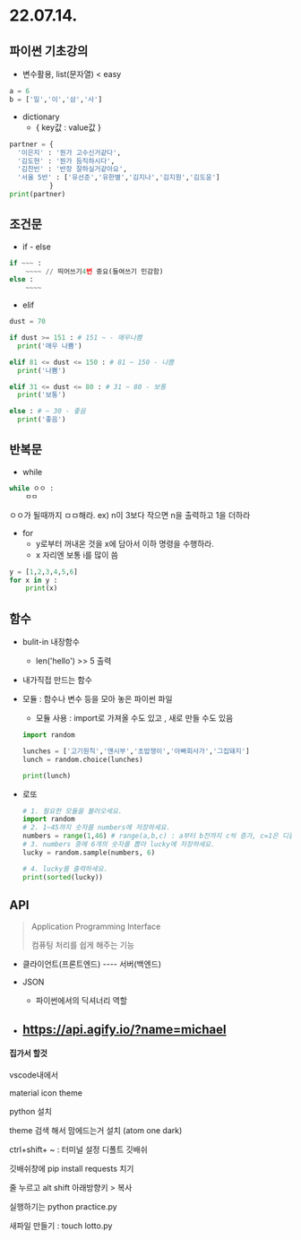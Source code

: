 # 22.07.14.





##  파이썬 기초강의

- 변수활용, list(문자열) < easy

```python
a = 6
b = ['일','이','삼','사']
```



- dictionary
  - { key값 : value값 }

```python
partner = {
  '이은지' : '뭔가 고수신거같다',
  '김도현' : '뭔가 듬직하시다',
  '김찬빈' : '반장 잘하실거같아요',
  '서울 5반' : ['유선준','유한별','김지나','김지원','김도윤']
          }
print(partner)
```



## 조건문

- if - else

```python
if ~~~ :
    ~~~~ // 띄어쓰기4번 중요(들여쓰기 민감함)
else :
    ~~~~
```

- elif

```python
dust = 70

if dust >= 151 : # 151 ~ - 매우나쁨
  print('매우 나쁨')

elif 81 <= dust <= 150 : # 81 ~ 150 - 나쁨
  print('나쁨')

elif 31 <= dust <= 80 : # 31 ~ 80 - 보통
  print('보통')

else : # ~ 30 - 좋음
  print('좋음')
```



## 반복문

- while

```python
while ㅇㅇ :
	ㅁㅁ
```

ㅇㅇ가 될때까지 ㅁㅁ해라. ex) n이 3보다 작으면 n을 출력하고 1을 더하라





- for
  - y로부터 꺼내온 것을 x에 담아서 이하 명령을 수행하라.
  - x 자리엔 보통 i를 많이 씀

```python
y = [1,2,3,4,5,6]
for x in y :
    print(x)
```



## 함수

- bulit-in 내장함수

  - len('hello') >> 5 출력

- 내가직접 만드는 함수

- 모듈 : 함수나 변수 등을 모아 놓은 파이썬 파일

  - 모듈 사용 : import로 가져올 수도 있고 , 새로 만들 수도 있음

  ```python
  import random
  
  lunches = ['고기원칙','얜시부','초밥쟁이','아빠회사가','그집돼지']
  lunch = random.choice(lunches)
  
  print(lunch)
  ```

- 로또

  ```python
  # 1. 필요한 모듈을 불러오세요.
  import random
  # 2. 1~45까지 숫자를 numbers에 저장하세요.
  numbers = range(1,46) # range(a,b,c) : a부터 b전까지 c씩 증가, c=1은 디폴트라 생략가능
  # 3. numbers 중에 6개의 숫자를 뽑아 lucky에 저장하세요.
  lucky = random.sample(numbers, 6)
  
  # 4. lucky를 출력하세요.
  print(sorted(lucky))
  ```

  

##  API

> Application Programming Interface
>
> 컴퓨팅 처리를 쉽게 해주는 기능



- 클라이언트(프론트엔드) ---- 서버(백엔드)

- JSON
  - 파이썬에서의 딕셔너리 역할

- https://api.agify.io/?name=michael
  - 



#### 집가서 할것

vscode내에서

material icon theme

python  설치

theme 검색 해서 맘에드는거 설치 (atom one dark)

ctrl+shift+ ~ : 터미널 설정 디폴트 깃배쉬

깃배쉬창에 pip install requests 치기

줄 누르고 alt shift 아래방향키 > 복사

실행하기는 python practice.py

새파일 만들기 : touch lotto.py